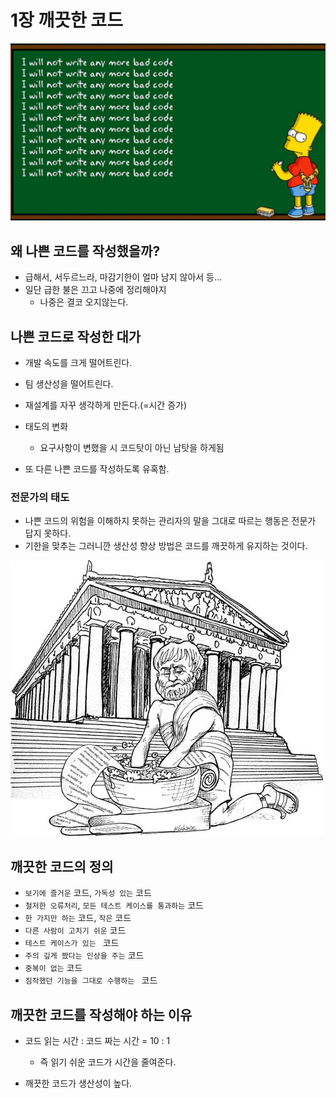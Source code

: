 # 1장 깨끗한 코드

![](./image/badcode.png)

## 왜 나쁜 코드를 작성했을까?
- 급해서, 서두르느라, 마감기한이 얼마 남지 않아서 등...
- 일단 급한 불은 끄고 나중에 정리해야지
    - 나중은 결코 오지않는다.
    
## 나쁜 코드로 작성한 대가
- 개발 속도를 크게 떨어트린다.
- 팀 생산성을 떨어트린다.
- 재설계를 자꾸 생각하게 만든다.(=시간 증가)
- 태도의 변화 
    - 요구사항이 변했을 시 코드탓이 아닌 남탓을 하게됨
    
- 또 다른 나쁜 코드를 작성하도록 유혹함.
    
### 전문가의 태도
- 나쁜 코드의 위험을 이해하지 못하는 관리자의 말을 그대로 따르는 행동은 전문가 답지 못하다.
- 기한을 맞추는 그러니깐 생산성 향상 방법은 코드를 깨끗하게 유지하는 것이다.



![](./image/cleancode.png)

## 깨끗한 코드의 정의
- `보기에 즐거운` 코드, `가독성 있는` 코드
- `철저한 오류처리`, `모든 테스트 케이스를 통과하는` 코드
- `한 가지만 하는` 코드, `작은` 코드
- `다른 사람이 고치기 쉬운` 코드
- `테스트 케이스가 있는 ` 코드
- `주의 깊게 짰다는 인상을 주는` 코드
- `중복이 없는` 코드
- `짐작했던 기능을 그대로 수행하는 ` 코드

## 깨끗한 코드를 작성해야 하는 이유
- 코드 읽는 시간  : 코드 짜는 시간 = 10 : 1
    - 즉 읽기 쉬운 코드가 시간을 줄여준다.
    
- 깨끗한 코드가 생산성이 높다.
